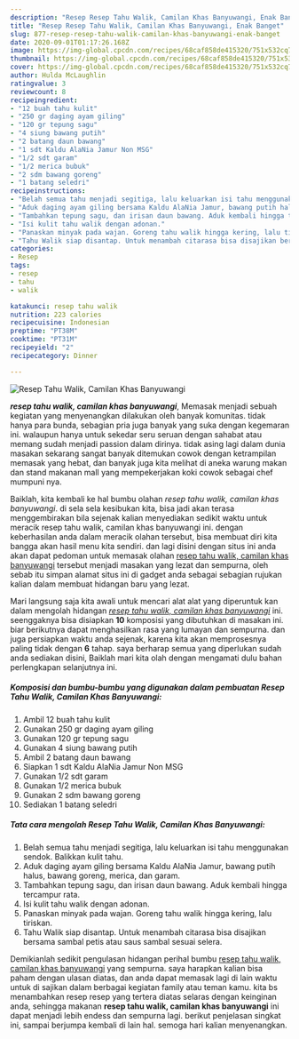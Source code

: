 ```yaml
---
description: "Resep Resep Tahu Walik, Camilan Khas Banyuwangi, Enak Banget"
title: "Resep Resep Tahu Walik, Camilan Khas Banyuwangi, Enak Banget"
slug: 877-resep-resep-tahu-walik-camilan-khas-banyuwangi-enak-banget
date: 2020-09-01T01:17:26.168Z
image: https://img-global.cpcdn.com/recipes/68caf858de415320/751x532cq70/resep-tahu-walik-camilan-khas-banyuwangi-foto-resep-utama.jpg
thumbnail: https://img-global.cpcdn.com/recipes/68caf858de415320/751x532cq70/resep-tahu-walik-camilan-khas-banyuwangi-foto-resep-utama.jpg
cover: https://img-global.cpcdn.com/recipes/68caf858de415320/751x532cq70/resep-tahu-walik-camilan-khas-banyuwangi-foto-resep-utama.jpg
author: Hulda McLaughlin
ratingvalue: 3
reviewcount: 8
recipeingredient:
- "12 buah tahu kulit"
- "250 gr daging ayam giling"
- "120 gr tepung sagu"
- "4 siung bawang putih"
- "2 batang daun bawang"
- "1 sdt Kaldu AlaNia Jamur Non MSG"
- "1/2 sdt garam"
- "1/2 merica bubuk"
- "2 sdm bawang goreng"
- "1 batang seledri"
recipeinstructions:
- "Belah semua tahu menjadi segitiga, lalu keluarkan isi tahu menggunakan sendok. Balikkan kulit tahu."
- "Aduk daging ayam giling bersama Kaldu AlaNia Jamur, bawang putih halus, bawang goreng, merica, dan garam."
- "Tambahkan tepung sagu, dan irisan daun bawang. Aduk kembali hingga tercampur rata."
- "Isi kulit tahu walik dengan adonan."
- "Panaskan minyak pada wajan. Goreng tahu walik hingga kering, lalu tiriskan."
- "Tahu Walik siap disantap. Untuk menambah citarasa bisa disajikan bersama sambal petis atau saus sambal sesuai selera."
categories:
- Resep
tags:
- resep
- tahu
- walik

katakunci: resep tahu walik 
nutrition: 223 calories
recipecuisine: Indonesian
preptime: "PT38M"
cooktime: "PT31M"
recipeyield: "2"
recipecategory: Dinner

---
```



![Resep Tahu Walik, Camilan Khas Banyuwangi](https://img-global.cpcdn.com/recipes/68caf858de415320/751x532cq70/resep-tahu-walik-camilan-khas-banyuwangi-foto-resep-utama.jpg)

<b><i>resep tahu walik, camilan khas banyuwangi</i></b>, Memasak menjadi sebuah kegiatan yang menyenangkan dilakukan oleh banyak komunitas. tidak hanya para bunda, sebagian pria juga banyak yang suka dengan kegemaran ini. walaupun hanya untuk sekedar seru seruan dengan sahabat atau memang sudah menjadi passion dalam dirinya. tidak asing lagi dalam dunia masakan sekarang sangat banyak ditemukan cowok dengan ketrampilan memasak yang hebat, dan banyak juga kita melihat di aneka warung makan dan stand makanan mall yang mempekerjakan koki cowok sebagai chef mumpuni nya.

Baiklah, kita kembali ke hal bumbu olahan <i>resep tahu walik, camilan khas banyuwangi</i>. di sela sela kesibukan kita, bisa jadi akan terasa menggembirakan bila sejenak kalian menyediakan sedikit waktu untuk meracik resep tahu walik, camilan khas banyuwangi ini. dengan keberhasilan anda dalam meracik olahan tersebut, bisa membuat diri kita bangga akan hasil menu kita sendiri. dan lagi disini dengan situs ini anda akan dapat pedoman untuk memasak olahan <u>resep tahu walik, camilan khas banyuwangi</u> tersebut menjadi masakan yang lezat dan sempurna, oleh sebab itu simpan alamat situs ini di gadget anda sebagai sebagian rujukan kalian dalam membuat hidangan baru yang lezat.




Mari langsung saja kita awali untuk mencari alat alat yang diperuntuk kan dalam mengolah hidangan <u><i>resep tahu walik, camilan khas banyuwangi</i></u> ini. seenggaknya bisa disiapkan <b>10</b> komposisi yang dibutuhkan di masakan ini. biar berikutnya dapat menghasilkan rasa yang lumayan dan sempurna. dan juga persiapkan waktu anda sejenak, karena kita akan memprosesnya paling tidak dengan <b>6</b> tahap. saya berharap semua yang diperlukan sudah anda sediakan disini, Baiklah mari kita olah dengan mengamati dulu bahan perlengkapan selanjutnya ini.

<!--inarticleads1-->

##### Komposisi dan bumbu-bumbu yang digunakan dalam pembuatan Resep Tahu Walik, Camilan Khas Banyuwangi:

1. Ambil 12 buah tahu kulit
1. Gunakan 250 gr daging ayam giling
1. Gunakan 120 gr tepung sagu
1. Gunakan 4 siung bawang putih
1. Ambil 2 batang daun bawang
1. Siapkan 1 sdt Kaldu AlaNia Jamur Non MSG
1. Gunakan 1/2 sdt garam
1. Gunakan 1/2 merica bubuk
1. Gunakan 2 sdm bawang goreng
1. Sediakan 1 batang seledri




<!--inarticleads2-->

##### Tata cara mengolah Resep Tahu Walik, Camilan Khas Banyuwangi:

1. Belah semua tahu menjadi segitiga, lalu keluarkan isi tahu menggunakan sendok. Balikkan kulit tahu.
1. Aduk daging ayam giling bersama Kaldu AlaNia Jamur, bawang putih halus, bawang goreng, merica, dan garam.
1. Tambahkan tepung sagu, dan irisan daun bawang. Aduk kembali hingga tercampur rata.
1. Isi kulit tahu walik dengan adonan.
1. Panaskan minyak pada wajan. Goreng tahu walik hingga kering, lalu tiriskan.
1. Tahu Walik siap disantap. Untuk menambah citarasa bisa disajikan bersama sambal petis atau saus sambal sesuai selera.




Demikianlah sedikit pengulasan hidangan perihal bumbu <u>resep tahu walik, camilan khas banyuwangi</u> yang sempurna. saya harapkan kalian bisa paham dengan ulasan diatas, dan anda dapat memasak lagi di lain waktu untuk di sajikan dalam berbagai kegiatan family atau teman kamu. kita bs menambahkan resep resep yang tertera diatas selaras dengan keinginan anda, sehingga makanan <b>resep tahu walik, camilan khas banyuwangi</b> ini dapat menjadi lebih endess dan sempurna lagi. berikut penjelasan singkat ini, sampai berjumpa kembali di lain hal. semoga hari kalian menyenangkan.

